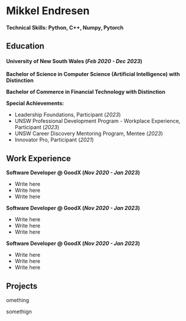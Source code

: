 # Mikkel Endresen

#### Technical Skills: Python, C++, Numpy, Pytorch

## Education
#### University of New South Wales  (_Feb 2020 - Dec 2023_)

**Bachelor of Science in Computer Science (Artificial Intelligence) with Distinction**

**Bachelor of Commerce in Financial Technology with Distinction**

**Special Achievements:**
- Leadership Foundations, Participant  (_2023_)
- UNSW Professional Development Program - Workplace Experience, Participant  (_2023_)
- UNSW Career Discovery Mentoring Program, Mentee  (_2023_)
- Innovator Pro, Participant  (_2021_)

## Work Experience

**Software Developer @ GoodX (_Nov 2020 - Jan 2023_)**
- Write here
- Write here
- Write here

**Software Developer @ GoodX (_Nov 2020 - Jan 2023_)**
- Write here
- Write here
- Write here


**Software Developer @ GoodX (_Nov 2020 - Jan 2023_)**
- Write here
- Write here
- Write here


## Projects
omething

somethign
